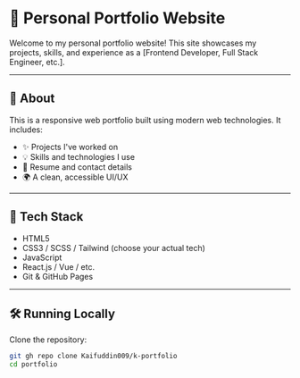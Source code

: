 # 💼 Personal Portfolio Website

Welcome to my personal portfolio website! This site showcases my projects, skills, and experience as a [Frontend Developer, Full Stack Engineer, etc.].


---

## 📁 About

This is a responsive web portfolio built using modern web technologies. It includes:

- ✨ Projects I've worked on
- 💡 Skills and technologies I use
- 📄 Resume and contact details
- 🌍 A clean, accessible UI/UX

---

## 🚀 Tech Stack

- HTML5
- CSS3 / SCSS / Tailwind (choose your actual tech)
- JavaScript
- React.js / Vue / etc.
- Git & GitHub Pages

---

## 🛠️ Running Locally

Clone the repository:

```bash
git gh repo clone Kaifuddin009/k-portfolio
cd portfolio
